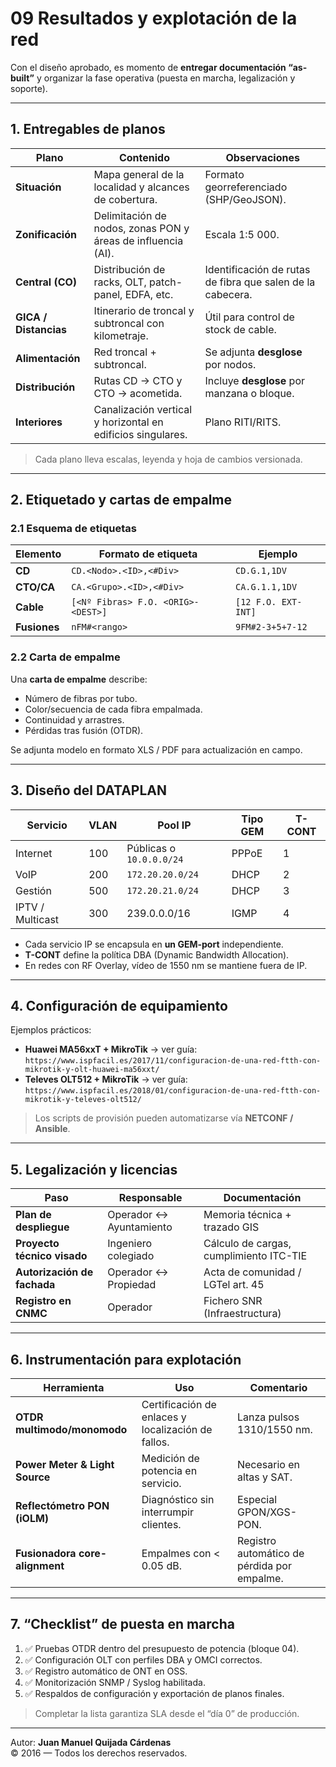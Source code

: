 # 09 Resultados y explotación de la red

Con el diseño aprobado, es momento de **entregar documentación “as-built”** y organizar la fase operativa (puesta en marcha, legalización y soporte).

---

## 1. Entregables de planos

| Plano | Contenido | Observaciones |
|-------|-----------|---------------|
| **Situación** | Mapa general de la localidad y alcances de cobertura. | Formato georreferenciado (SHP/GeoJSON). |
| **Zonificación** | Delimitación de nodos, zonas PON y áreas de influencia (AI). | Escala 1:5 000. |
| **Central (CO)** | Distribución de racks, OLT, patch-panel, EDFA, etc. | Identificación de rutas de fibra que salen de la cabecera. |
| **GICA / Distancias** | Itinerario de troncal y subtroncal con kilometraje. | Útil para control de stock de cable. |
| **Alimentación** | Red troncal + subtroncal. | Se adjunta **desglose** por nodos. |
| **Distribución** | Rutas CD → CTO y CTO → acometida. | Incluye **desglose** por manzana o bloque. |
| **Interiores** | Canalización vertical y horizontal en edificios singulares. | Plano RITI/RITS. |

> Cada plano lleva escalas, leyenda y hoja de cambios versionada.

---

## 2. Etiquetado y cartas de empalme

### 2.1 Esquema de etiquetas

| Elemento | Formato de etiqueta | Ejemplo |
|----------|--------------------|---------|
| **CD**   | `CD.<Nodo>.<ID>,<#Div>` | `CD.G.1,1DV` |
| **CTO/CA** | `CA.<Grupo>.<ID>,<#Div>` | `CA.G.1.1,1DV` |
| **Cable** | `[<Nº Fibras> F.O. <ORIG>-<DEST>]` | `[12 F.O. EXT-INT]` |
| **Fusiones** | `nFM#<rango>` | `9FM#2-3+5+7-12` |

### 2.2 Carta de empalme

Una **carta de empalme** describe:
- Número de fibras por tubo.
- Color/secuencia de cada fibra empalmada.
- Continuidad y arrastres.
- Pérdidas tras fusión (OTDR).

Se adjunta modelo en formato XLS / PDF para actualización en campo.

---

## 3. Diseño del **DATAPLAN**

| Servicio | VLAN | Pool IP | Tipo GEM | T-CONT |
|----------|------|---------|----------|--------|
| Internet | 100 | Públicas o `10.0.0.0/24` | PPPoE | 1 |
| VoIP | 200 | `172.20.20.0/24` | DHCP | 2 |
| Gestión | 500 | `172.20.21.0/24` | DHCP | 3 |
| IPTV / Multicast | 300 | 239.0.0.0/16 | IGMP | 4 |

- Cada servicio IP se encapsula en **un GEM-port** independiente.  
- **T-CONT** define la política DBA (Dynamic Bandwidth Allocation).  
- En redes con RF Overlay, vídeo de 1550 nm se mantiene fuera de IP.

---

## 4. Configuración de equipamiento

Ejemplos prácticos:

- **Huawei MA56xxT + MikroTik** → ver guía:  
  `https://www.ispfacil.es/2017/11/configuracion-de-una-red-ftth-con-mikrotik-y-olt-huawei-ma56xxt/`
- **Televes OLT512 + MikroTik** → ver guía:  
  `https://www.ispfacil.es/2018/01/configuracion-de-una-red-ftth-con-mikrotik-y-televes-olt512/`

> Los scripts de provisión pueden automatizarse vía **NETCONF / Ansible**.

---

## 5. Legalización y licencias

| Paso | Responsable | Documentación |
|------|-------------|---------------|
| **Plan de despliegue** | Operador ↔ Ayuntamiento | Memoria técnica + trazado GIS |
| **Proyecto técnico visado** | Ingeniero colegiado | Cálculo de cargas, cumplimiento ITC-TIE |
| **Autorización de fachada** | Operador ↔ Propiedad | Acta de comunidad / LGTel art. 45 |
| **Registro en CNMC** | Operador | Fichero SNR (Infraestructura) |

---

## 6. Instrumentación para explotación

| Herramienta | Uso | Comentario |
|-------------|-----|------------|
| **OTDR multimodo/monomodo** | Certificación de enlaces y localización de fallos. | Lanza pulsos 1310/1550 nm. |
| **Power Meter & Light Source** | Medición de potencia en servicio. | Necesario en altas y SAT. |
| **Reflectómetro PON (iOLM)** | Diagnóstico sin interrumpir clientes. | Especial GPON/XGS-PON. |
| **Fusionadora core-alignment** | Empalmes con < 0.05 dB. | Registro automático de pérdida por empalme. |

---

## 7. “Checklist” de puesta en marcha

1. ✅ Pruebas OTDR dentro del presupuesto de potencia (bloque 04).  
2. ✅ Configuración OLT con perfiles DBA y OMCI correctos.  
3. ✅ Registro automático de ONT en OSS.  
4. ✅ Monitorización SNMP / Syslog habilitada.  
5. ✅ Respaldos de configuración y exportación de planos finales.

> Completar la lista garantiza SLA desde el “día 0” de producción.

---

Autor: **Juan Manuel Quijada Cárdenas**  
© 2016 — Todos los derechos reservados.
